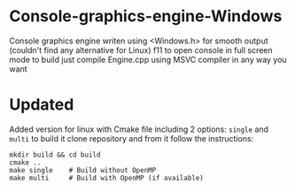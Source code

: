 # Console-graphics-engine-Windows
Console graphics engine writen using &lt;Windows.h> for smooth output (couldn't find any alternative for Linux)
f11 to open console in full screen mode
to build just compile Engine.cpp using MSVC compiler in any way you want

# Updated
Added version for linux with Cmake file including 2 options: `single` and `multi`
to build it clone repository and from it follow the instructions:
```
mkdir build && cd build
cmake ..
make single    # Build without OpenMP
make multi     # Build with OpenMP (if available)
```

